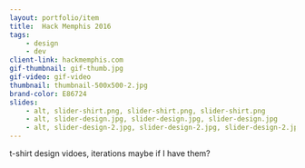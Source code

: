 ```yaml
---
layout: portfolio/item
title:  Hack Memphis 2016
tags:
    - design
    - dev
client-link: hackmemphis.com
gif-thumbnail: gif-thumb.jpg
gif-video: gif-video
thumbnail: thumbnail-500x500-2.jpg
brand-color: E86724
slides:
    - alt, slider-shirt.png, slider-shirt.png, slider-shirt.png
    - alt, slider-design.jpg, slider-design.jpg, slider-design.jpg
    - alt, slider-design-2.jpg, slider-design-2.jpg, slider-design-2.jpg
---
```


t-shirt design
vidoes, iterations maybe if I have them?
